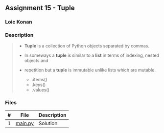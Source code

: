 ## Assignment 15 - Tuple

### Loic Konan

### Description

> - **Tuple** is a collection of Python objects separated by commas.
> - In someways a **tuple** is similar to a **list** in terms of indexing, nested objects and <br>
> - repetition but a **tuple** is immutable unlike lists which are mutable.
>
>   - .items()
>   - .keys()
>   - .values()
>

### Files

|   #   | File               | Description |
| :---: | ------------------ | ----------- |
|   1   | [main.py](main.py) | Solution    |
